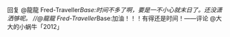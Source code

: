 回复 @龍龍 Fred-Traveller<em>Base:时间不多了啊，要是一不小心就末日了。还没潇洒够呢。 //@龍龍 Fred-Traveller</em>Base:加油！！！有得还是时间！——评论 @大大的小蜗牛「2012」​​​​